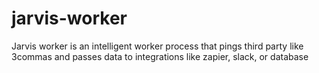 # jarvis-worker
Jarvis worker is an intelligent worker process that pings third party like 3commas and passes data to integrations like zapier, slack, or database

